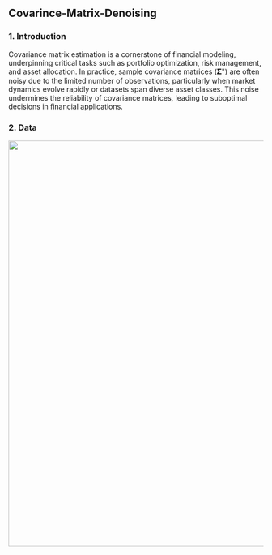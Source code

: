 ## Covarince-Matrix-Denoising

### 1. Introduction

Covariance matrix estimation is a cornerstone of financial modeling, underpinning critical tasks such as portfolio optimization, risk management, and asset allocation. In practice, sample covariance matrices (𝚺") are often noisy due to the limited number of observations, particularly when market dynamics evolve rapidly or datasets span diverse asset classes. This noise undermines the reliability of covariance matrices, leading to suboptimal decisions in financial applications.
   
### 2. Data
<img src="https://github.com/user-attachments/assets/c5448791-d611-451a-a17e-6d677345beb1" style="width:800px;">

